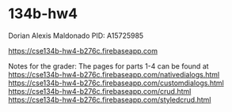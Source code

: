 # 134b-hw4
Dorian Alexis Maldonado
PID: A15725985

https://cse134b-hw4-b276c.firebaseapp.com

Notes for the grader: 
The pages for parts 1-4 can be found at  
https://cse134b-hw4-b276c.firebaseapp.com/nativedialogs.html  
https://cse134b-hw4-b276c.firebaseapp.com/customdialogs.html  
https://cse134b-hw4-b276c.firebaseapp.com/crud.html  
https://cse134b-hw4-b276c.firebaseapp.com/styledcrud.html

